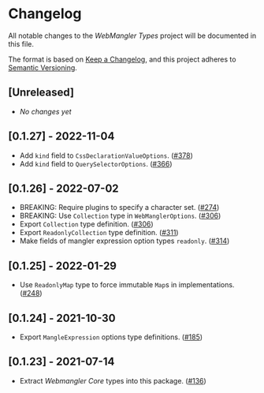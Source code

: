 # Changelog

All notable changes to the _WebMangler Types_ project will be documented in this
file.

The format is based on [Keep a Changelog], and this project adheres to [Semantic
Versioning].

## [Unreleased]

- _No changes yet_

## [0.1.27] - 2022-11-04

- Add `kind` field to `CssDeclarationValueOptions`. ([#378])
- Add `kind` field to `QuerySelectorOptions`. ([#366])

## [0.1.26] - 2022-07-02

- BREAKING: Require plugins to specify a character set. ([#274])
- BREAKING: Use `Collection` type in `WebManglerOptions`. ([#306])
- Export `Collection` type definition. ([#306])
- Export `ReadonlyCollection` type definition. ([#311])
- Make fields of mangler expression option types `readonly`. ([#314])

## [0.1.25] - 2022-01-29

- Use `ReadonlyMap` type to force immutable `Map`s in implementations. ([#248])

## [0.1.24] - 2021-10-30

- Export `MangleExpression` options type definitions. ([#185])

## [0.1.23] - 2021-07-14

- Extract _Webmangler Core_ types into this package. ([#136])

[#136]: https://github.com/ericcornelissen/webmangler/pull/136
[#185]: https://github.com/ericcornelissen/webmangler/pull/185
[#248]: https://github.com/ericcornelissen/webmangler/pull/248
[#274]: https://github.com/ericcornelissen/webmangler/pull/274
[#306]: https://github.com/ericcornelissen/webmangler/pull/306
[#311]: https://github.com/ericcornelissen/webmangler/pull/311
[#314]: https://github.com/ericcornelissen/webmangler/pull/314
[#366]: https://github.com/ericcornelissen/webmangler/pull/366
[#378]: https://github.com/ericcornelissen/webmangler/pull/378
[keep a changelog]: https://keepachangelog.com/en/1.0.0/ "Keep a CHANGELOG"
[semantic versioning]: https://semver.org/spec/v2.0.0.html "Semantic versioning"
